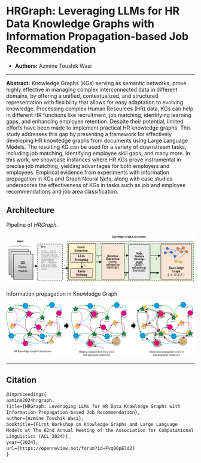 # **HRGraph: Leveraging LLMs for HR Data Knowledge Graphs with Information Propagation-based Job Recommendation**
- **Authors:** Azmine Toushik Wasi

---
**Abstract:** Knowledge Graphs (KGs) serving as semantic networks, prove highly effective in managing complex interconnected data in different domains, by offering a unified, contextualized, and structured representation with flexibility that allows for easy adaptation to evolving knowledge. Processing complex Human Resources (HR) data, KGs can help in different HR functions like recruitment, job matching, identifying learning gaps, and enhancing employee retention. Despite their potential, limited efforts have been made to implement practical HR knowledge graphs. This study addresses this gap by presenting a framework for effectively developing HR knowledge graphs from documents using Large Language Models. The resulting KG can be used for a variety of downstream tasks, including job matching, identifying employee skill gaps, and many more. In this work, we showcase instances where HR KGs prove instrumental in precise job matching, yielding advantages for both employers and employees. Empirical evidence from experiments with information propagation in KGs and Graph Neural Nets, along with case studies underscores the effectiveness of KGs in tasks such as job and employee recommendations and job area classification.

## Architecture
 Pipeline of *HRGraph*.

<p align="center">
  <img src="fig/HRKG.png" width="1000"/>
</p>

Information propagation in Knowledge Graph
<p align="center">
  <img src="fig/WHAT-M.png" width="1000"/>
</p>

---

## Citation
```
@inproceedings{
azmine2024hrgraph,
title={HRGraph: Leveraging LLMs for HR Data Knowledge Graphs with Information Propagation-based Job Recommendation},
author={Azmine Toushik Wasi},
booktitle={First Workshop on Knowledge Graphs and Large Language Models at The 62nd Annual Meeting of the Association for Computational Linguistics (ACL 2024)},
year={2024},
url={https://openreview.net/forum?id=Fvq90pEld2}
}
```

